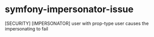 # symfony-impersonator-issue
[SECURITY] [IMPERSONATOR] user with prop-type user causes the impersonating to fail
